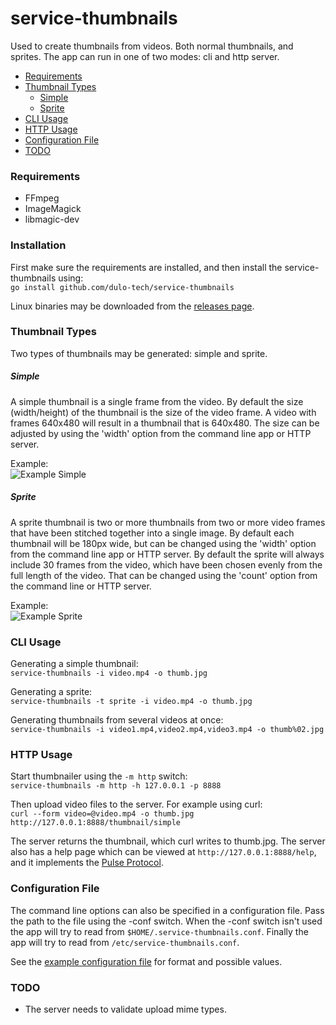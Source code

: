 service-thumbnails
==================
Used to create thumbnails from videos. Both normal thumbnails, and sprites. The app can run in one of two modes: cli and http server.

* [Requirements](#requirements)
* [Thumbnail Types](#thumbnail-types)
  * [Simple](#simple)
  * [Sprite](#sprite)
* [CLI Usage](#cli-usage)
* [HTTP Usage](#http-usage)
* [Configuration File](#configuration-file)
* [TODO](#todo)


### Requirements
* FFmpeg
* ImageMagick
* libmagic-dev


### Installation
First make sure the requirements are installed, and then install the service-thumbnails using:  
`go install github.com/dulo-tech/service-thumbnails`

Linux binaries may be downloaded from the [releases page](https://github.com/dulo-tech/service-thumbnails/releases).


### Thumbnail Types
Two types of thumbnails may be generated: simple and sprite.


##### Simple
A simple thumbnail is a single frame from the video. By default the size (width/height) of the thumbnail is the size of the video frame. A video with frames 640x480 will result in a thumbnail that is 640x480. The size can be adjusted by using the 'width' option from the command line app or HTTP server.

Example:  
![Example Simple](http://i.imgur.com/HZUEppZ.jpg)


##### Sprite
A sprite thumbnail is two or more thumbnails from two or more video frames that have been stitched together into a single image. By default each thumbnail will be 180px wide, but can be changed using the 'width' option from the command line app or HTTP server. By default the sprite will always include 30 frames from the video, which have been chosen evenly from the full length of the video. That can be changed using the 'count' option from the command line or HTTP server.

Example:  
![Example Sprite](http://i.imgur.com/xSRxNbs.jpg)


### CLI Usage
Generating a simple thumbnail:  
`service-thumbnails -i video.mp4 -o thumb.jpg`

Generating a sprite:  
`service-thumbnails -t sprite -i video.mp4 -o thumb.jpg`

Generating thumbnails from several videos at once:  
`service-thumbnails -i video1.mp4,video2.mp4,video3.mp4 -o thumb%02.jpg`


### HTTP Usage
Start thumbnailer using the `-m http` switch:  
`service-thumbnails -m http -h 127.0.0.1 -p 8888`

Then upload video files to the server. For example using curl:  
`curl --form video=@video.mp4 -o thumb.jpg http://127.0.0.1:8888/thumbnail/simple`

The server returns the thumbnail, which curl writes to thumb.jpg. The server also has a help page which can be viewed at `http://127.0.0.1:8888/help`, and it implements the [Pulse Protocol](https://github.com/dulo-tech/amsterdam/wiki/Specification:-Pulse-Protocol).


### Configuration File
The command line options can also be specified in a configuration file. Pass the path to the file using the -conf switch. When the -conf switch isn't used the app will try to read from `$HOME/.service-thumbnails.conf`. Finally the app will try to read from `/etc/service-thumbnails.conf`.

See the [example configuration file](https://github.com/dulo-tech/service-thumbnails/blob/master/thumbnails.conf) for format and possible values.


### TODO
* The server needs to validate upload mime types.
